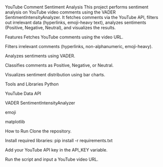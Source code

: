 YouTube Comment Sentiment Analysis
This project performs sentiment analysis on YouTube video comments using the VADER SentimentIntensityAnalyzer. It fetches comments via the YouTube API, filters out irrelevant data (hyperlinks, emoji-heavy text), analyzes sentiments (Positive, Negative, Neutral), and visualizes the results.

Features
Fetches YouTube comments using the video URL.

Filters irrelevant comments (hyperlinks, non-alphanumeric, emoji-heavy).

Analyzes sentiments using VADER.

Classifies comments as Positive, Negative, or Neutral.

Visualizes sentiment distribution using bar charts.

Tools and Libraries
Python

YouTube Data API

VADER SentimentIntensityAnalyzer

emoji

matplotlib

How to Run
Clone the repository.

Install required libraries:
pip install -r requirements.txt

Add your YouTube API key in the API_KEY variable.

Run the script and input a YouTube video URL.
